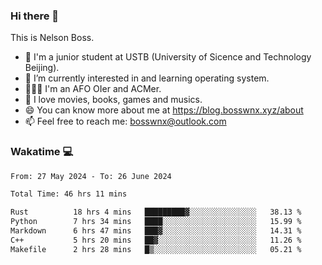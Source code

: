 ### Hi there 👋

<!--
**bosswnx/bosswnx** is a ✨ _special_ ✨ repository because its `README.md` (this file) appears on your GitHub profile.

Here are some ideas to get you started:

- 🔭 I’m currently working on ...
- 🌱 I’m currently learning ...
- 👯 I’m looking to collaborate on ...
- 🤔 I’m looking for help with ...
- 💬 Ask me about ...
- 📫 How to reach me: ...
- 😄 Pronouns: ...
- ⚡ Fun fact: ...
-->

This is Nelson Boss.

- 🏫 I'm a junior student at USTB (University of Sicence and Technology Beijing).
- 🌱 I’m currently interested in and learning operating system.
- 🧑🏻‍💻 I'm an AFO OIer and ACMer.
- 🥰 I love movies, books, games and musics.
- 😄 You can know more about me at https://blog.bosswnx.xyz/about
- 📫 Feel free to reach me: bosswnx@outlook.com

### Wakatime 💻

<!--START_SECTION:waka-->

```txt
From: 27 May 2024 - To: 26 June 2024

Total Time: 46 hrs 11 mins

Rust          18 hrs 4 mins   █████████▓░░░░░░░░░░░░░░░   38.13 %
Python        7 hrs 34 mins   ████░░░░░░░░░░░░░░░░░░░░░   15.99 %
Markdown      6 hrs 47 mins   ███▓░░░░░░░░░░░░░░░░░░░░░   14.31 %
C++           5 hrs 20 mins   ██▓░░░░░░░░░░░░░░░░░░░░░░   11.26 %
Makefile      2 hrs 28 mins   █▒░░░░░░░░░░░░░░░░░░░░░░░   05.21 %
```

<!--END_SECTION:waka-->
